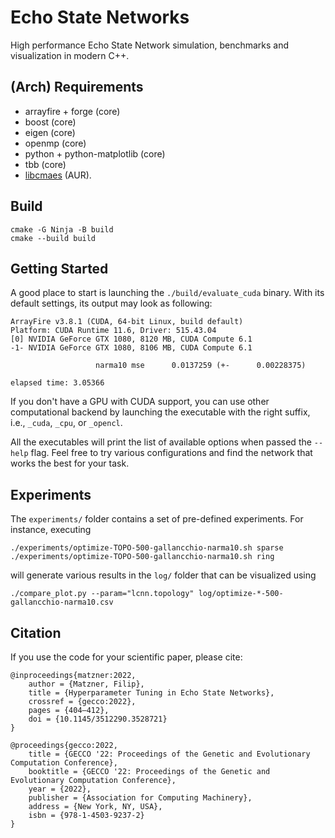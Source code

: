 # Echo State Networks

High performance Echo State Network simulation, benchmarks and visualization in modern C++.

## (Arch) Requirements
- arrayfire + forge (core)
- boost (core)
- eigen (core)
- openmp (core)
- python + python-matplotlib (core)
- tbb (core)
- [libcmaes](https://github.com/beniz/libcmaes/) (AUR).

## Build
```
cmake -G Ninja -B build
cmake --build build
```

## Getting Started

A good place to start is launching the `./build/evaluate_cuda` binary.
With its default settings, its output may look as following:
```
ArrayFire v3.8.1 (CUDA, 64-bit Linux, build default)
Platform: CUDA Runtime 11.6, Driver: 515.43.04
[0] NVIDIA GeForce GTX 1080, 8120 MB, CUDA Compute 6.1
-1- NVIDIA GeForce GTX 1080, 8106 MB, CUDA Compute 6.1

                   narma10 mse      0.0137259 (+-      0.00228375)

elapsed time: 3.05366
```

If you don't have a GPU with CUDA support, you can use other computational backend
by launching the executable with the right suffix, i.e., `_cuda`, `_cpu`, or `_opencl`.

All the executables will print the list of available options
when passed the `--help` flag.
Feel free to try various configurations and find the network
that works the best for your task.

## Experiments

The `experiments/` folder contains a set of pre-defined experiments.
For instance, executing
```
./experiments/optimize-TOPO-500-gallancchio-narma10.sh sparse
./experiments/optimize-TOPO-500-gallancchio-narma10.sh ring
```
will generate various results in the `log/` folder that can be visualized using
```
./compare_plot.py --param="lcnn.topology" log/optimize-*-500-gallancchio-narma10.csv
```

## Citation

If you use the code for your scientific paper, please cite:
```
@inproceedings{matzner:2022,
    author = {Matzner, Filip},
    title = {Hyperparameter Tuning in Echo State Networks},
    crossref = {gecco:2022},
    pages = {404–412},
    doi = {10.1145/3512290.3528721}
}

@proceedings{gecco:2022,
    title = {GECCO '22: Proceedings of the Genetic and Evolutionary Computation Conference},
    booktitle = {GECCO '22: Proceedings of the Genetic and Evolutionary Computation Conference},
    year = {2022},
    publisher = {Association for Computing Machinery},
    address = {New York, NY, USA},
    isbn = {978-1-4503-9237-2}
}
```
